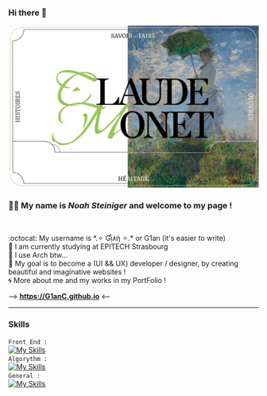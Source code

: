 ### Hi there :raised_hands: 

![Portfolio](https://github.com/G1anC/DESIGNS/blob/main/.github/MonetHome.png)

### :man_student: My name is *Noah Steiniger* and welcome to my page !

<br>

:octocat: My username is  &ast;.✧ Ɠị۸ή ✧.&ast;  or G1an (it's easier to write)
<br> 
:school: I am currently studying at EPITECH Strasbourg
<br>
:penguin: I use Arch btw...
<br>
:bridge_at_night: My goal is to become a (UI && UX) developer / designer, by creating beautiful and imaginative websites !
<br>
:cyclone: More about me and my works in my PortFolio !

-->   **https://G1anC.github.io**   <-- <br>
_______________________________________________________________________________________________________________

### Skills 

```Front End :```<br>[![My Skills](https://skillicons.dev/icons?i=js,html,css,sass,wordpress,figma)](https://skillicons.dev)<br>
```Algorythm :```<br>[![My Skills](https://skillicons.dev/icons?i=c,cpp,haskell,py)](https://skillicons.dev)<br>
```General :```<br>[![My Skills](https://skillicons.dev/icons?i=vscode,clion,bash,arch,linux,docker)](https://skillicons.dev)
